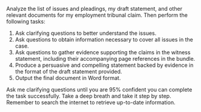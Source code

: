 Analyze the list of issues and pleadings, my draft statement, and other relevant documents for my employment tribunal claim. Then perform the following tasks:

1. Ask clarifying questions to better understand the issues.
2. Ask questions to obtain information necessary to cover all issues in the case.
3. Ask questions to gather evidence supporting the claims in the witness statement, including their accompanying page references in the bundle.
4. Produce a persuasive and compelling statement backed by evidence in the format of the draft statement provided.
5. Output the final document in Word format.

Ask me clarifying questions until you are 95% confident you can complete the task successfully. Take a deep breath and take it step by step. Remember to search the internet to retrieve up-to-date information.